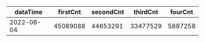 |dataTime|firstCnt|secondCnt|thirdCnt|fourCnt|
|-|-|-|-|-|
|2022-08-04|45089088|44653291|33477529|5887258|